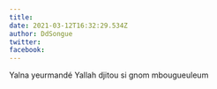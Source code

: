 ```yaml
---
title: 
date: 2021-03-12T16:32:29.534Z
author: DdSongue
twitter: 
facebook: 
---
```


Yalna yeurmandé Yallah djitou si gnom mbougueuleum